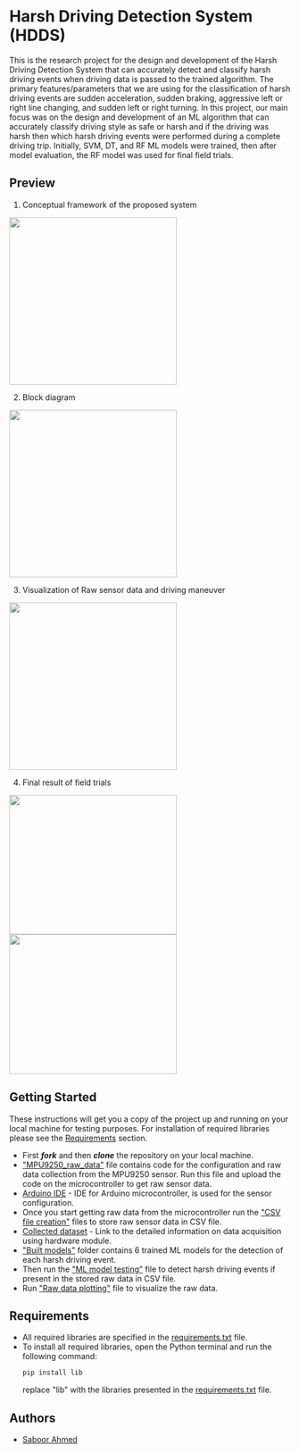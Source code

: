 # Harsh Driving Detection System (HDDS)

This is the research project for the design and development of the Harsh Driving Detection System that can accurately detect and classify harsh driving events when driving data is passed to the trained algorithm. The primary features/parameters that we are using for the classification of harsh driving events are sudden acceleration, sudden braking, aggressive left or right line changing, and sudden left or right turning. In this project, our main focus was on the design and development of an ML algorithm that can accurately classify driving style as safe or harsh and if the driving was harsh then which harsh driving events were performed during a complete driving trip. Initially, SVM, DT, and RF ML models were trained, then after model evaluation, the RF model was used for final field trials.

## Preview

1. Conceptual framework of the proposed system
<img src="https://drive.google.com/uc?export=view&id=1yOTOHY11HUqVYylhTtX8cKrullv0e-Gi" width=300>

2. Block diagram
<img src="https://drive.google.com/uc?export=view&id=1STfKkvCj59OH7MlaBc_MglEqSlNbhVnj" width=300>
   
3. Visualization of Raw sensor data and driving maneuver
<img src="https://drive.google.com/uc?export=view&id=1nl4hUeum7ww1N-y-7EG5fVj0CARKIT-z" width=300>

4. Final result of field trials
<p>
  <img src="https://drive.google.com/uc?export=view&id=1JTr7nf4Pta0gOaHZe1Kh_-6ZjdyGLz1n" width=300 height=250>
  <img src="https://drive.google.com/uc?export=view&id=1YJfkZQK5NuwCwzml1db5TyhHesFs8mh-" width=300 height=250>
</p>

## Getting Started

These instructions will get you a copy of the project up and running on your local machine for testing purposes. For installation of required libraries please see the [Requirements](#requirements) section. 

* First _**fork**_ and then _**clone**_ the repository on your local machine.
* ["MPU9250_raw_data"](./MPU9250_raw_data_code.ino) file contains code for the configuration and raw data collection from the MPU9250 sensor. Run this file and upload the code on the microcontroller to get raw sensor data.
* [Arduino IDE](https://www.arduino.cc/en/software) - IDE for Arduino microcontroller, is used for the sensor configuration.
* Once you start getting raw data from the microcontroller run the ["CSV file creation"](https://github.com/Saboor47/HDDS/blob/main/code%20for%20csv%20file%20creation.py) files to store raw sensor data in CSV file.
* [Collected dataset](https://www.kaggle.com/dsv/6116356) - Link to the detailed information on data acquisition using hardware module.
* ["Built models"](https://github.com/Saboor47/HDDS/tree/main/built%20models) folder contains 6 trained ML models for the detection of each harsh driving event.
* Then run the ["ML model testing"](https://github.com/Saboor47/HDDS/blob/main/code%20for%20ML%20model%20testing.ipynb) file to detect harsh driving events if present in the stored raw data in CSV file.
* Run ["Raw data plotting"](https://github.com/Saboor47/HDDS/blob/main/code%20raw%20data%20ploting.py) file to visualize the raw data.
  
## Requirements

* All required libraries are specified in the [requirements.txt](./requirements.txt) file.
* To install all required libraries, open the Python terminal and run the following command:
  ```python
  pip install lib
  ```
  replace "lib" with the libraries presented in the [requirements.txt](./requirements.txt) file.

## Authors

* [Saboor Ahmed](https://www.linkedin.com/in/saboor-ahmed)
